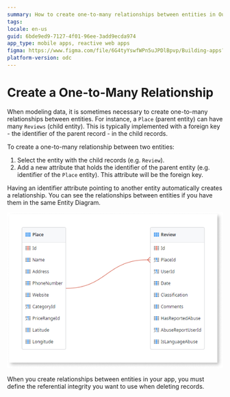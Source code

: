 ```yaml
---
summary: How to create one-to-many relationships between entities in OutSystems.
tags: 
locale: en-us
guid: 6bde9ed9-7127-4f01-96ee-3add9ecda974
app_type: mobile apps, reactive web apps
figma: https://www.figma.com/file/6G4tyYswfWPn5uJPDlBpvp/Building-apps?type=design&node-id=3202%3A7447&t=ZwHw8hXeFhwYsO5V-1
platform-version: odc
---
```


# Create a One-to-Many Relationship

When modeling data, it is sometimes necessary to create one-to-many relationships between entities. For instance, a `Place` (parent entity) can have many `Reviews` (child entity). This is typically implemented with a foreign key - the identifier of the parent record - in the child records.

To create a one-to-many relationship between two entities:

1. Select the entity with the child records (e.g. `Review`).
1. Add a new attribute that holds the identifier of the parent entity (e.g. identifier of the `Place` entity). This attribute will be the foreign key.

Having an identifier attribute pointing to another entity automatically creates a relationship. You can see the relationships between entities if you have them in the same Entity Diagram.

![One-to-many relationship entity diagram](images/one-to-many-relationship-1.png)

When you create relationships between entities in your app, you must define the referential integrity you want to use when deleting records. 

